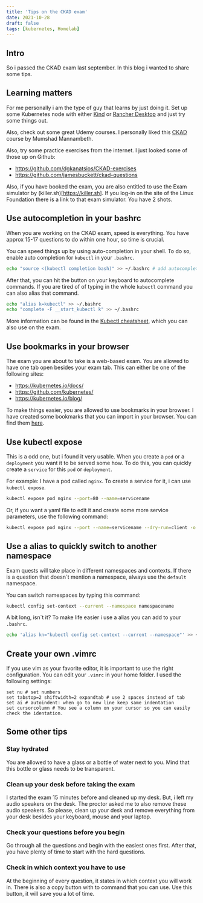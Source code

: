 ```yaml
---
title: 'Tips on the CKAD exam'
date: 2021-10-28
draft: false
tags: [kubernetes, Homelab]
---
```


Intro
-----

So i passed the CKAD exam last september. In this blog i wanted to share some tips.

## Learning matters

For me personally i am the type of guy that learns by just doing it. Set up some Kubernetes node with either
[Kind](https://kind.sigs.k8s.io/) or [Rancher Desktop](https://rancherdesktop.io/) and just try some things out.

Also, check out some great Udemy courses. I personally liked this [CKAD](https://www.udemy.com/course/certified-kubernetes-application-developer/) course by Mumshad Mannambeth.

Also, try some practice exercises from the internet. I just looked some of those up on Github:

* https://github.com/dgkanatsios/CKAD-exercises
* https://github.com/jamesbuckett/ckad-questions

Also, if you have booked the exam, you are also entitled to use the Exam simulator by (killer.sh)[https://killer.sh]. If you log-in on the site of the Linux Foundation there is a link to that exam simulator. You have 2 shots.

## Use autocompletion in your bashrc

When you are working on the CKAD exam, speed is everything. You have approx 15-17 questions to do within one hour, so time is crucial.

You can speed things up by using auto-completion in your shell. To do so, enable auto completion for `kubectl` in your `.bashrc`.

```bash
echo "source <(kubectl completion bash)" >> ~/.bashrc # add autocomplete permanently to your bash shell.
```

After that, you can hit the <tab> button on your keyboard to autocomplete commands. If you are tired of of typing in the whole `kubectl` command you can also alias that command.

```bash
echo "alias k=kubectl" >> ~/.bashrc
echo "complete -F __start_kubectl k" >> ~/.bashrc
```
More information can be found in the [Kubectl cheatsheet](https://kubernetes.io/docs/reference/kubectl/cheatsheet/), which you can also use on the exam.

## Use bookmarks in your browser

The exam you are about to take is a web-based exam. You are allowed to have one tab open besides your exam tab. This can either be one of the following sites:

* https://kubernetes.io/docs/
* https://github.com/kubernetes/
* https://kubernetes.io/blog/

To make things easier, you are allowed to use bookmarks in your browser. I have created some bookmarks that you can import in your browser. You can find them [here](https://github.com/MichaelTrip/cka-ckad-bookmarks).

## Use kubectl expose

This is a odd one, but i found it very usable. When you create a `pod` or a `deployment` you want it to be served some how. To do this, you can quickly create a `service` for this `pod` or `deployment`.

For example: I have a pod called `nginx`. To create a service for it, i can use `kubectl expose`.

```bash
kubectl expose pod nginx --port=80 --name=servicename
```

Or, if you want a yaml file to edit it and create some more service parameters, use the following command:

```bash
kubectl expose pod nginx --port --name=servicename --dry-run=client -o yaml > service.yml
```

## Use a alias to quickly switch to another namespace

Exam quests will take place in different namespaces and contexts. If there is a question that doesn´t mention a namespace, always use the `default` namespace.

You can switch namespaces by typing this command:

```bash
kubectl config set-context --current --namespace namespacename
```

A bit long, isn´t it? To make life easier i use a alias you can add to your `.bashrc`.

```bash
echo 'alias kn="kubectl config set-context --current --namespace"' >> ~/.bashrc
```

## Create your own .vimrc

If you use vim as your favorite editor, it is important to use the right configuration. You can edit your `.vimrc` in your home folder. I used the following settings:

```
set nu # set numbers
set tabstop=2 shiftwidth=2 expandtab # use 2 spaces instead of tab
set ai # autoindent: when go to new line keep same indentation
set cursorcolumn # You see a column on your cursor so you can easily check the identation.
```

## Some other tips

### Stay hydrated

You are allowed to have a glass or a bottle of water next to you. Mind that this bottle or glass needs to be transparent.

### Clean up your desk before taking the exam

I started the exam 15 minutes before and cleaned up my desk. But, i left my audio speakers on the desk. The proctor asked me to also remove these audio speakers. So please, clean up your desk and remove everything from your desk besides your keyboard, mouse and your laptop.

### Check your questions before you begin

Go through all the questions and begin with the easiest ones first. After that, you have plenty of time to start with the hard questions.

### Check in which context you have to use

At the beginning of every question, it states in which context you will work in. There is also a copy button with to command that you can use. Use this button, it will save you a lot of time.

